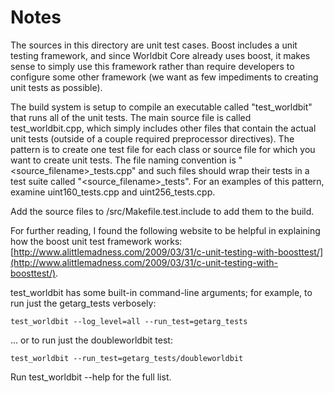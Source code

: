 # Notes
The sources in this directory are unit test cases.  Boost includes a
unit testing framework, and since Worldbit Core already uses boost, it makes
sense to simply use this framework rather than require developers to
configure some other framework (we want as few impediments to creating
unit tests as possible).

The build system is setup to compile an executable called "test_worldbit"
that runs all of the unit tests.  The main source file is called
test_worldbit.cpp, which simply includes other files that contain the
actual unit tests (outside of a couple required preprocessor
directives).  The pattern is to create one test file for each class or
source file for which you want to create unit tests.  The file naming
convention is "<source_filename>_tests.cpp" and such files should wrap
their tests in a test suite called "<source_filename>_tests".  For an
examples of this pattern, examine uint160_tests.cpp and
uint256_tests.cpp.

Add the source files to /src/Makefile.test.include to add them to the build.

For further reading, I found the following website to be helpful in
explaining how the boost unit test framework works:
[http://www.alittlemadness.com/2009/03/31/c-unit-testing-with-boosttest/](http://www.alittlemadness.com/2009/03/31/c-unit-testing-with-boosttest/).

test_worldbit has some built-in command-line arguments; for
example, to run just the getarg_tests verbosely:

    test_worldbit --log_level=all --run_test=getarg_tests

... or to run just the doubleworldbit test:

    test_worldbit --run_test=getarg_tests/doubleworldbit

Run  test_worldbit --help   for the full list.


